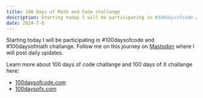 ```yaml
---
title: 100 Days of Math and Code challange
description: Starting today I will be participating in #100daysofcode and #100daysofmath challange. Follow me on this journey on Mastodon where I will post daily updates.
date: 2024-7-8
---
```


Starting today I will be participating in #100daysofcode and #100daysofmath challange. Follow me on this journey on [Mastodon](https://techhub.social/@hammadmajid) where I will post daily updates.

Learn more about 100 days of code challange and 100 days of X challange here:
- [100daysofcode.com](https://www.100daysofcode.com/)
- [100daysofx.com](https://www.100daysofx.com/)
